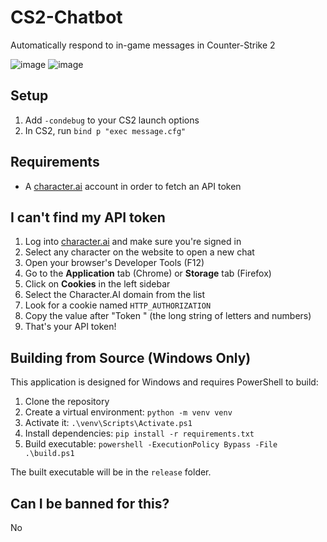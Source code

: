 # CS2-Chatbot

Automatically respond to in-game messages in Counter-Strike 2

![image](https://github.com/skelcium/CS2-Chatbot/assets/141345390/aaaea781-60a2-4fcb-881b-178f3c0b621d)
![image](https://github.com/skel-sys/CS2-Chatbot/assets/141345390/9b8a3948-cf43-4960-a786-b87e83be4abb)

## Setup

1. Add `-condebug` to your CS2 launch options
2. In CS2, run `bind p "exec message.cfg"`

## Requirements

- A [character.ai](https://character.ai/) account in order to fetch an API token

## I can't find my API token

1. Log into [character.ai](https://character.ai/) and make sure you're signed in
2. Select any character on the website to open a new chat
3. Open your browser's Developer Tools (F12)
4. Go to the **Application** tab (Chrome) or **Storage** tab (Firefox)
5. Click on **Cookies** in the left sidebar
6. Select the Character.AI domain from the list
7. Look for a cookie named `HTTP_AUTHORIZATION`
8. Copy the value after "Token " (the long string of letters and numbers)
9. That's your API token!

## Building from Source (Windows Only)

This application is designed for Windows and requires PowerShell to build:

1. Clone the repository
2. Create a virtual environment: `python -m venv venv`
3. Activate it: `.\venv\Scripts\Activate.ps1`
4. Install dependencies: `pip install -r requirements.txt`
5. Build executable: `powershell -ExecutionPolicy Bypass -File .\build.ps1`

The built executable will be in the `release` folder.

## Can I be banned for this?

No
